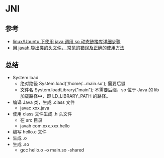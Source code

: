 # JNI
## 参考
- [linux/Ubuntu 下使用 java 调用 so 动态链接库详细步骤](http://blog.csdn.net/hongquan1991/article/details/12426615)
- [ 用 javah 导出类的头文件， 常见的错误及正确的使用方法](http://blog.csdn.net/hejinjing_tom_com/article/details/8125648)

## 总结
- System.load
	- 绝对路径 System.load('/home/...main.so'); 需要后缀
	- 文件名 System.loadLibrary("main"); 不需要后缀，so 位于 Java 的 lib 加载路径中，即 LD_LIBRARY_PATH 的路径。
- 编译 Java 类，生成 .class 文件
	- javac xxx.java
- 使用 class 文件生成 .h 头文件
	- 在 src 目录
	- javah com.xxx.xxx.hello
- 编写 hello.c 文件
- 生成 .o 
- 生成 .so
	- gcc hello.o -o main.so -shared

